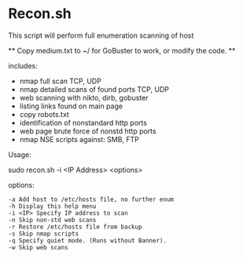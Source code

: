 # Recon.sh 

This script will perform full enumeration scanning of host

** Copy medium.txt to ~/  for GoBuster to work, or modify the code. **

includes:

* nmap full scan TCP, UDP
* nmap detailed scans of found ports TCP, UDP
* web scanning with nikto, dirb, gobuster
* listing links found on main page
* copy robots.txt
* identification of nonstandard http ports 
* web page brute force of nonstd http ports
* nmap NSE scripts against: SMB, FTP

Usage:

sudo recon.sh -i \<IP Address\> \<options\>

options:

	-a Add host to /etc/hosts file, no further enum
	-h Display this help menu
	-i <IP>	Specify IP address to scan
	-n Skip non-std web scans
	-r Restore /etc/hosts file from backup
	-s Skip nmap scripts
	-q Specify quiet mode. (Runs without Banner).
	-w Skip web scans
  
 
